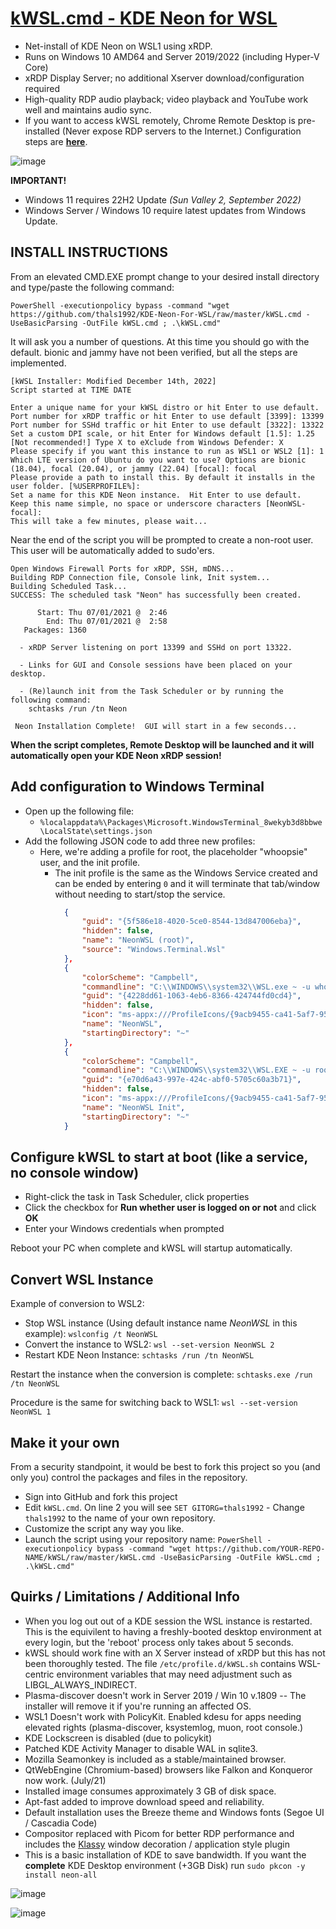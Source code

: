 # [kWSL.cmd - KDE Neon for WSL](https://github.com/thals1992/KDE-Neon-For-WSL)

- Net-install of KDE Neon on WSL1 using xRDP.
- Runs on Windows 10 AMD64 and Server 2019/2022 (including Hyper-V Core)
- xRDP Display Server; no additional Xserver download/configuration required
- High-quality RDP audio playback; video playback and YouTube work well and maintains audio sync.
- If you want to access kWSL remotely, Chrome Remote Desktop is pre-installed (Never expose RDP servers to the Internet.) Configuration steps are [**here**](https://github.com/thals1992/kWSL/wiki/Enable-Chrome-Remote-Desktop).

![image](https://user-images.githubusercontent.com/33142753/100149597-d3d57d80-2e74-11eb-899a-a7476b016e27.png)

**IMPORTANT!**

- Windows 11 requires 22H2 Update *(Sun Valley 2, September 2022)*
- Windows Server / Windows 10 require latest updates from Windows Update.

## INSTALL INSTRUCTIONS

From an elevated CMD.EXE prompt change to your desired install directory and type/paste the following command:

```batch
PowerShell -executionpolicy bypass -command "wget https://github.com/thals1992/KDE-Neon-For-WSL/raw/master/kWSL.cmd -UseBasicParsing -OutFile kWSL.cmd ; .\kWSL.cmd"
```

It will ask you a number of questions. At this time you should go with the default. bionic and jammy have not been verified, but all the steps are implemented.

```text
[kWSL Installer: Modified December 14th, 2022]
Script started at TIME DATE

Enter a unique name for your kWSL distro or hit Enter to use default.
Port number for xRDP traffic or hit Enter to use default [3399]: 13399
Port number for SSHd traffic or hit Enter to use default [3322]: 13322
Set a custom DPI scale, or hit Enter for Windows default [1.5]: 1.25
[Not recommended!] Type X to eXclude from Windows Defender: X
Please specify if you want this instance to run as WSL1 or WSL2 [1]: 1
Which LTE version of Ubuntu do you want to use? Options are bionic (18.04), focal (20.04), or jammy (22.04) [focal]: focal
Please provide a path to install this. By default it installs in the user folder. [%USERPROFILE%]: 
Set a name for this KDE Neon instance.  Hit Enter to use default. 
Keep this name simple, no space or underscore characters [NeonWSL-focal]:
This will take a few minutes, please wait...
```

Near the end of the script you will be prompted to create a non-root user.  This user will be automatically added to sudo'ers.

```text
Open Windows Firewall Ports for xRDP, SSH, mDNS...
Building RDP Connection file, Console link, Init system...
Building Scheduled Task...
SUCCESS: The scheduled task "Neon" has successfully been created.

      Start: Thu 07/01/2021 @  2:46
        End: Thu 07/01/2021 @  2:58
   Packages: 1360

  - xRDP Server listening on port 13399 and SSHd on port 13322.

  - Links for GUI and Console sessions have been placed on your desktop.

  - (Re)launch init from the Task Scheduler or by running the following command:
    schtasks /run /tn Neon

 Neon Installation Complete!  GUI will start in a few seconds...
```

**When the script completes, Remote Desktop will be launched and it will automatically open your KDE Neon xRDP session!**

## Add configuration to Windows Terminal

- Open up the following file:
  - ````%localappdata%\Packages\Microsoft.WindowsTerminal_8wekyb3d8bbwe\LocalState\settings.json````
- Add the following JSON code to add three new profiles:
  - Here, we're adding a profile for root, the placeholder "whoopsie" user, and the init profile.  
    - The init profile is the same as the Windows Service created and can be ended by entering ```0``` and it will terminate that tab/window without needing to start/stop the service.  

```json
            {
                "guid": "{5f586e18-4020-5ce0-8544-13d847006eba}",
                "hidden": false,
                "name": "NeonWSL (root)",
                "source": "Windows.Terminal.Wsl"
            },
            {
                "colorScheme": "Campbell",
                "commandline": "C:\\WINDOWS\\system32\\WSL.exe ~ -u whoopsie -d NeonWSL",
                "guid": "{4228dd61-1063-4eb6-8366-424744fd0cd4}",
                "hidden": false,
                "icon": "ms-appx:///ProfileIcons/{9acb9455-ca41-5af7-950f-6bca1bc9722f}.png",
                "name": "NeonWSL",
                "startingDirectory": "~"
            },
            {
                "colorScheme": "Campbell",
                "commandline": "C:\\WINDOWS\\system32\\WSL.EXE ~ -u root -d NeonWSL -e initwsl 2",
                "guid": "{e70d6a43-997e-424c-abf0-5705c60a3b71}",
                "hidden": false,
                "icon": "ms-appx:///ProfileIcons/{9acb9455-ca41-5af7-950f-6bca1bc9722f}.png",
                "name": "NeonWSL Init",
                "startingDirectory": "~"
            }
```

## Configure kWSL to start at boot (like a service, no console window)

- Right-click the task in Task Scheduler, click properties
- Click the checkbox for **Run whether user is logged on or not** and click **OK**
- Enter your Windows credentials when prompted

 Reboot your PC when complete and kWSL will startup automatically.

## Convert WSL Instance

Example of conversion to WSL2:

- Stop WSL instance (Using default instance name *NeonWSL* in this example):
 ````wslconfig /t NeonWSL````
- Convert the instance to WSL2:
 ````wsl --set-version NeonWSL 2````
- Restart KDE Neon Instance:
 ````schtasks /run /tn NeonWSL````

Restart the instance when the conversion is complete: `schtasks.exe /run /tn NeonWSL`

Procedure is the same for switching back to WSL1: ````wsl --set-version NeonWSL 1````

## Make it your own

From a security standpoint, it would be best to fork this project so you (and only you) control the packages and files in the repository.

- Sign into GitHub and fork this project
- Edit ```kWSL.cmd```.  On line 2 you will see ```SET GITORG=thals1992``` - Change ```thals1992``` to the name of your own repository.
- Customize the script any way you like.
- Launch the script using your repository name:
 ```PowerShell -executionpolicy bypass -command "wget https://github.com/YOUR-REPO-NAME/kWSL/raw/master/kWSL.cmd -UseBasicParsing -OutFile kWSL.cmd ; .\kWSL.cmd"```

## Quirks / Limitations / Additional Info

- When you log out out of a KDE session the WSL instance is restarted.  This is the equivilent to having a freshly-booted desktop environment at every login, but the 'reboot' process only takes about 5 seconds.  
- kWSL should work fine with an X Server instead of xRDP but this has not been thoroughly tested.  The file ```/etc/profile.d/kWSL.sh``` contains WSL-centric environment variables that may need adjustment such as LIBGL_ALWAYS_INDIRECT.
- Plasma-discover doesn't work in Server 2019 / Win 10 v.1809 -- The installer will remove it if you're running an affected OS.
- WSL1 Doesn't work with PolicyKit.  Enabled kdesu for apps needing elevated rights (plasma-discover, ksystemlog, muon, root console.)
- KDE Lockscreen is disabled (due to policykit)  
- Patched KDE Activity Manager to disable WAL in sqlite3.
- Mozilla Seamonkey is included as a stable/maintained browser.
- QtWebEngine (Chromium-based) browsers like Falkon and Konqueror now work. (July/21)
- Installed image consumes approximately 3 GB of disk space.
- Apt-fast added to improve download speed and reliability.
- Default installation uses the Breeze theme and Windows fonts (Segoe UI / Cascadia Code)
- Compositor replaced with Picom for better RDP performance and includes the [Klassy](https://www.reddit.com/r/kde/comments/wju5g9/klassy_v40_window_decoration_application_style/) window decoration / application style plugin
- This is a basic installation of KDE to save bandwidth.  If you want the **complete** KDE Desktop environment (+3GB Disk) run ```sudo pkcon -y install neon-all```

![image](https://user-images.githubusercontent.com/33142753/100148485-33cb2480-2e73-11eb-932b-54e34b445575.png)

![image](https://user-images.githubusercontent.com/33142753/100385367-c21ce300-2ff8-11eb-9276-6f51b366839f.png)
